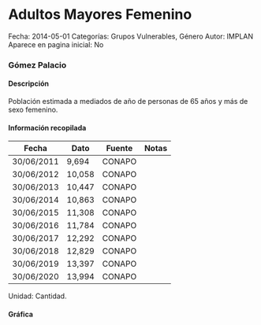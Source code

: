 Adultos Mayores Femenino
=====

Fecha: 2014-05-01
Categorías: Grupos Vulnerables, Género
Autor: IMPLAN
Aparece en pagina inicial: No

### Gómez Palacio

#### Descripción

Población estimada a mediados de año de personas de 65 años y más de sexo femenino.

<!-- break -->

#### Información recopilada

<table class="table table-hover table-bordered matriz">
  <thead>
    <tr><th>Fecha</th><th>Dato</th><th>Fuente</th><th>Notas</th></tr>
  </thead>
  <tbody>
    <tr><td class="centrado">30/06/2011</td><td class="derecha">9,694</td><td>CONAPO</td><td></td></tr>
    <tr><td class="centrado">30/06/2012</td><td class="derecha">10,058</td><td>CONAPO</td><td></td></tr>
    <tr><td class="centrado">30/06/2013</td><td class="derecha">10,447</td><td>CONAPO</td><td></td></tr>
    <tr><td class="centrado">30/06/2014</td><td class="derecha">10,863</td><td>CONAPO</td><td></td></tr>
    <tr><td class="centrado">30/06/2015</td><td class="derecha">11,308</td><td>CONAPO</td><td></td></tr>
    <tr><td class="centrado">30/06/2016</td><td class="derecha">11,784</td><td>CONAPO</td><td></td></tr>
    <tr><td class="centrado">30/06/2017</td><td class="derecha">12,292</td><td>CONAPO</td><td></td></tr>
    <tr><td class="centrado">30/06/2018</td><td class="derecha">12,829</td><td>CONAPO</td><td></td></tr>
    <tr><td class="centrado">30/06/2019</td><td class="derecha">13,397</td><td>CONAPO</td><td></td></tr>
    <tr><td class="centrado">30/06/2020</td><td class="derecha">13,994</td><td>CONAPO</td><td></td></tr>
  </tbody>
</table>

Unidad: Cantidad.

#### Gráfica

<div id="Morrisylxmescl" class="grafica"></div>
<script>
new Morris.Line({
element: 'Morrisylxmescl',
data: [{ fecha: '2011-06-30', dato: 9694 },{ fecha: '2012-06-30', dato: 10058 },{ fecha: '2013-06-30', dato: 10447 },{ fecha: '2014-06-30', dato: 10863 },{ fecha: '2015-06-30', dato: 11308 },{ fecha: '2016-06-30', dato: 11784 },{ fecha: '2017-06-30', dato: 12292 },{ fecha: '2018-06-30', dato: 12829 },{ fecha: '2019-06-30', dato: 13397 },{ fecha: '2020-06-30', dato: 13994 }],
xkey: 'fecha',
ykeys: ['dato'],
labels: ['Dato'],
lineColors: ['#FF5B02'],
xLabelFormat: function(d) { return d.getDate()+'/'+(d.getMonth()+1)+'/'+d.getFullYear(); },
dateFormat: function(ts) { var d = new Date(ts); return d.getDate() + '/' + (d.getMonth() + 1) + '/' + d.getFullYear(); }
});
</script>
